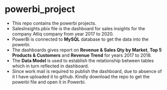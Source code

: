 # powerbi_project
- This repo contains the powerbi projects.
- SalesInsights.pbix file is the dashboard for sales insights for the company Atliq company from year 2017 to 2020.
- PowerBi is connected to **MySQL** database to get the data into the powerbi.
- The dashboards gives report on **Revenue & Sales Qty by Market**, **Top 5 Products & Customers** and **Revenue Trend** for years 2017 to 2018.
- The **Data Model** is used to establish the relationship between tables which in turn reflected in dashboard.
- Since work mail is required to publish the dashboard, due to absence of it I have uploaded it to github. Kindly download the repo to get the powerbi file and open it in Powerbi.
